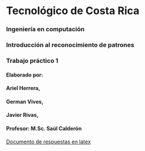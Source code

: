 # Tecnológico de Costa Rica
### Ingeniería en computación 
### Introducción al reconocimiento de patrones
### Trabajo práctico 1
#### Elaborado por:
####    Ariel Herrera,
####    German Vives,
####    Javier Rivas,

#### Profesor: M.Sc. Saúl Calderón
[Documento de respuestas en latex](https://www.overleaf.com/read/sbxckgyhkcsh)

